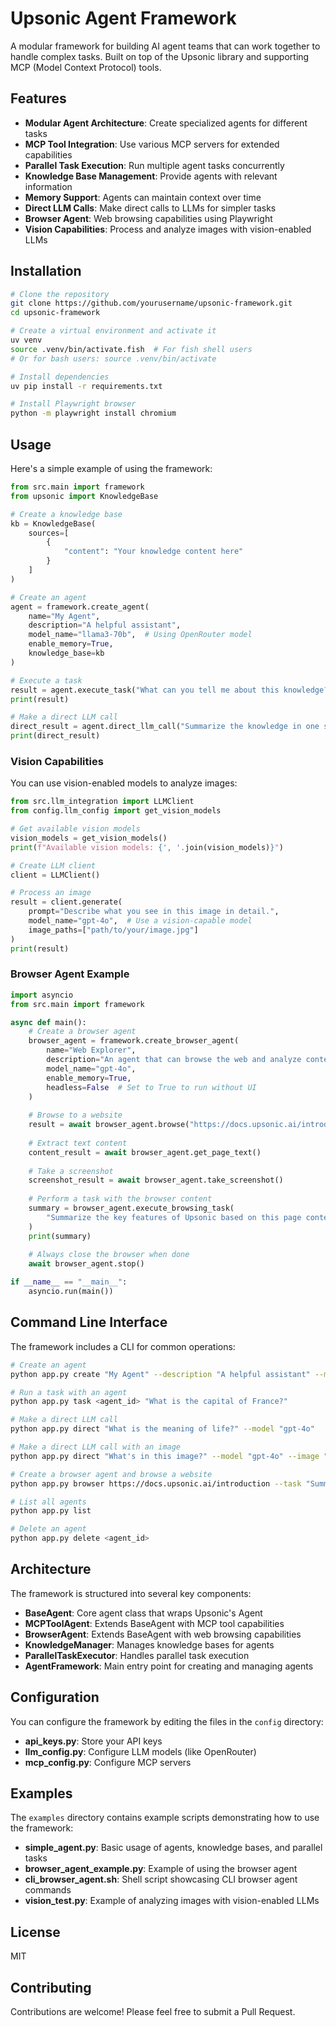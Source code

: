 # Upsonic Agent Framework

A modular framework for building AI agent teams that can work together to handle complex tasks. Built on top of the Upsonic library and supporting MCP (Model Context Protocol) tools.

## Features

- **Modular Agent Architecture**: Create specialized agents for different tasks
- **MCP Tool Integration**: Use various MCP servers for extended capabilities
- **Parallel Task Execution**: Run multiple agent tasks concurrently
- **Knowledge Base Management**: Provide agents with relevant information
- **Memory Support**: Agents can maintain context over time
- **Direct LLM Calls**: Make direct calls to LLMs for simpler tasks
- **Browser Agent**: Web browsing capabilities using Playwright
- **Vision Capabilities**: Process and analyze images with vision-enabled LLMs

## Installation

```bash
# Clone the repository
git clone https://github.com/yourusername/upsonic-framework.git
cd upsonic-framework

# Create a virtual environment and activate it
uv venv
source .venv/bin/activate.fish  # For fish shell users
# Or for bash users: source .venv/bin/activate

# Install dependencies
uv pip install -r requirements.txt

# Install Playwright browser
python -m playwright install chromium
```

## Usage

Here's a simple example of using the framework:

```python
from src.main import framework
from upsonic import KnowledgeBase

# Create a knowledge base
kb = KnowledgeBase(
    sources=[
        {
            "content": "Your knowledge content here"
        }
    ]
)

# Create an agent
agent = framework.create_agent(
    name="My Agent",
    description="A helpful assistant",
    model_name="llama3-70b",  # Using OpenRouter model
    enable_memory=True,
    knowledge_base=kb
)

# Execute a task
result = agent.execute_task("What can you tell me about this knowledge?")
print(result)

# Make a direct LLM call
direct_result = agent.direct_llm_call("Summarize the knowledge in one sentence")
print(direct_result)
```

### Vision Capabilities

You can use vision-enabled models to analyze images:

```python
from src.llm_integration import LLMClient
from config.llm_config import get_vision_models

# Get available vision models
vision_models = get_vision_models()
print(f"Available vision models: {', '.join(vision_models)}")

# Create LLM client
client = LLMClient()

# Process an image
result = client.generate(
    prompt="Describe what you see in this image in detail.",
    model_name="gpt-4o",  # Use a vision-capable model
    image_paths=["path/to/your/image.jpg"]
)
print(result)
```

### Browser Agent Example

```python
import asyncio
from src.main import framework

async def main():
    # Create a browser agent
    browser_agent = framework.create_browser_agent(
        name="Web Explorer",
        description="An agent that can browse the web and analyze content",
        model_name="gpt-4o",
        enable_memory=True,
        headless=False  # Set to True to run without UI
    )
    
    # Browse to a website
    result = await browser_agent.browse("https://docs.upsonic.ai/introduction")
    
    # Extract text content
    content_result = await browser_agent.get_page_text()
    
    # Take a screenshot
    screenshot_result = await browser_agent.take_screenshot()
    
    # Perform a task with the browser content
    summary = browser_agent.execute_browsing_task(
        "Summarize the key features of Upsonic based on this page content."
    )
    print(summary)
    
    # Always close the browser when done
    await browser_agent.stop()

if __name__ == "__main__":
    asyncio.run(main())
```

## Command Line Interface

The framework includes a CLI for common operations:

```bash
# Create an agent
python app.py create "My Agent" --description "A helpful assistant" --model "llama3-70b" --memory

# Run a task with an agent
python app.py task <agent_id> "What is the capital of France?"

# Make a direct LLM call
python app.py direct "What is the meaning of life?" --model "gpt-4o"

# Make a direct LLM call with an image
python app.py direct "What's in this image?" --model "gpt-4o" --image "path/to/image.jpg"

# Create a browser agent and browse a website
python app.py browser https://docs.upsonic.ai/introduction --task "Summarize this page" --model "gpt-4o"

# List all agents
python app.py list

# Delete an agent
python app.py delete <agent_id>
```

## Architecture

The framework is structured into several key components:

- **BaseAgent**: Core agent class that wraps Upsonic's Agent
- **MCPToolAgent**: Extends BaseAgent with MCP tool capabilities
- **BrowserAgent**: Extends BaseAgent with web browsing capabilities
- **KnowledgeManager**: Manages knowledge bases for agents
- **ParallelTaskExecutor**: Handles parallel task execution
- **AgentFramework**: Main entry point for creating and managing agents

## Configuration

You can configure the framework by editing the files in the `config` directory:

- **api_keys.py**: Store your API keys
- **llm_config.py**: Configure LLM models (like OpenRouter)
- **mcp_config.py**: Configure MCP servers

## Examples

The `examples` directory contains example scripts demonstrating how to use the framework:

- **simple_agent.py**: Basic usage of agents, knowledge bases, and parallel tasks
- **browser_agent_example.py**: Example of using the browser agent
- **cli_browser_agent.sh**: Shell script showcasing CLI browser agent commands
- **vision_test.py**: Example of analyzing images with vision-enabled LLMs

## License

MIT

## Contributing

Contributions are welcome! Please feel free to submit a Pull Request. 